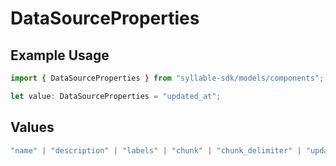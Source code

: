 # DataSourceProperties

## Example Usage

```typescript
import { DataSourceProperties } from "syllable-sdk/models/components";

let value: DataSourceProperties = "updated_at";
```

## Values

```typescript
"name" | "description" | "labels" | "chunk" | "chunk_delimiter" | "updated_at" | "last_updated_by"
```